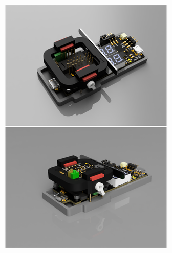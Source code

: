 ![top view](https://github.com/devATdbsutdio/watch_hardwares/blob/main/programming_and_testing_jig/images/component_jig_assembled.png)
![side view](https://github.com/devATdbsutdio/watch_hardwares/blob/main/programming_and_testing_jig/images/assembled_test_jig_view_1.png)
